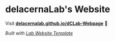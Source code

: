 
# delacernaLab's Website

Visit **[delacernalab.github.io/dCLab-Webpage](https://delacernalab.github.io/dCLab-Webpage)** 🚀

_Built with [Lab Website Template](https://greene-lab.gitbook.io/lab-website-template-docs)_

